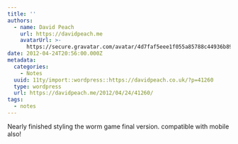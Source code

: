 ```yaml
---
title: ''
authors:
  - name: David Peach
    url: https://davidpeach.me
    avatarUrl: >-
      https://secure.gravatar.com/avatar/4d7faf5eee1f055a85788c44936b8995eaab6dfb004e7854ec747ccb272e91ee?s=96&d=mm&r=g
date: 2012-04-24T20:56:00.000Z
metadata:
  categories:
    - Notes
  uuid: 11ty/import::wordpress::https://davidpeach.co.uk/?p=41260
  type: wordpress
  url: https://davidpeach.me/2012/04/24/41260/
tags:
  - notes
---
```

Nearly finished styling the worm game final version. compatible with mobile also!